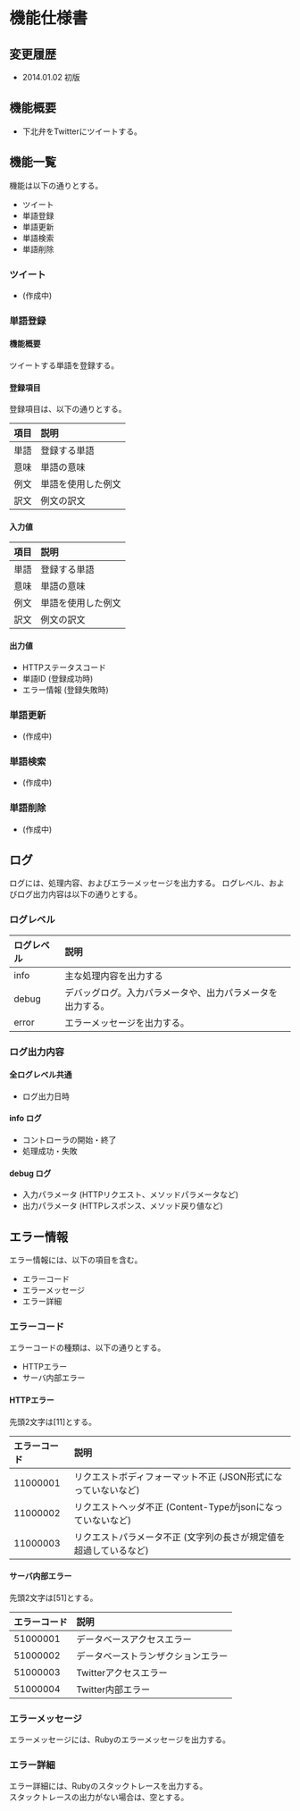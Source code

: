 機能仕様書
=========
## 変更履歴
- 2014.01.02 初版


## 機能概要
- 下北弁をTwitterにツイートする。

## 機能一覧
機能は以下の通りとする。

- ツイート
- 単語登録
- 単語更新
- 単語検索
- 単語削除

### ツイート
- (作成中)

### 単語登録
#### 機能概要
ツイートする単語を登録する。
#### 登録項目
登録項目は、以下の通りとする。


| 項目 | 説明             |
|:----|:-----------|
| 単語 | 登録する単語      |
| 意味 | 単語の意味        |
| 例文 | 単語を使用した例文 |
| 訳文 | 例文の訳文 |

#### 入力値

| 項目 | 説明             |
|:----|:-----------|
| 単語 | 登録する単語      |
| 意味 | 単語の意味        |
| 例文 | 単語を使用した例文 |
| 訳文 | 例文の訳文 |


#### 出力値
- HTTPステータスコード
- 単語ID (登録成功時)
- エラー情報 (登録失敗時)

### 単語更新
- (作成中)

### 単語検索
- (作成中)

### 単語削除
- (作成中)

## ログ
ログには、処理内容、およびエラーメッセージを出力する。
ログレベル、およびログ出力内容は以下の通りとする。

### ログレベル
| ログレベル | 説明             |
|:----|:-----------|
| info | 主な処理内容を出力する      |
| debug | デバッグログ。入力パラメータや、出力パラメータを出力する。        |
| error | エラーメッセージを出力する。 |

### ログ出力内容
#### 全ログレベル共通
- ログ出力日時

#### info ログ
- コントローラの開始・終了
- 処理成功・失敗

#### debug ログ
- 入力パラメータ (HTTPリクエスト、メソッドパラメータなど)
- 出力パラメータ (HTTPレスポンス、メソッド戻り値など)

## エラー情報
エラー情報には、以下の項目を含む。
- エラーコード
- エラーメッセージ
- エラー詳細

### エラーコード
エラーコードの種類は、以下の通りとする。
- HTTPエラー
- サーバ内部エラー

#### HTTPエラー
先頭2文字は[11]とする。

| エラーコード | 説明             |
|:----|:-----------|
| 11000001 | リクエストボディフォーマット不正 (JSON形式になっていないなど) |
| 11000002 | リクエストヘッダ不正 (Content-Typeがjsonになっていないなど) |
| 11000003 | リクエストパラメータ不正 (文字列の長さが規定値を超過しているなど) |


#### サーバ内部エラー
先頭2文字は[51]とする。

| エラーコード | 説明             |
|:----|:-----------|
| 51000001 | データベースアクセスエラー |
| 51000002 | データベーストランザクションエラー |
| 51000003 | Twitterアクセスエラー |
| 51000004 | Twitter内部エラー |


### エラーメッセージ
エラーメッセージには、Rubyのエラーメッセージを出力する。

### エラー詳細
エラー詳細には、Rubyのスタックトレースを出力する。  
スタックトレースの出力がない場合は、空とする。
